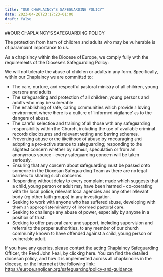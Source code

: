 ```yaml
---
title: "OUR CHAPLAINCY’S SAFEGUARDING POLICY"
date: 2023-04-26T23:17:23+01:00
draft: false
---
```

##OUR CHAPLAINCY’S SAFEGUARDING POLICY

The protection from harm of children and adults who may be vulnerable is of paramount importance to us.

As a chaplaincy
within the Diocese of Europe, we comply fully with the requirements of the Diocese’s Safeguarding Policy:

We will not tolerate the abuse of children or adults in any form.
Specifically, within our Chaplaincy we are committed to:

- The care, nurture, and respectful pastoral ministry of all children, young persons and adults
- The safeguarding and protection of all children, young persons and adults who may be vulnerable
- The establishing of safe, caring communities which provide a loving environment where there is a culture of ‘informed
vigilance’ as to the dangers of abuse.
- The careful selection and training of all those with any safeguarding responsibility within the Church, including the use
of available criminal records disclosures and relevant vetting and barring schemes.
- Preventing abuse or the likelihood of abuse by encouraging and adopting a pro-active stance to safeguarding; responding
to the slightest concern whether by rumour, speculation or from an anonymous source – every safeguarding concern
will be taken seriously.
- Ensuring that any concern about safeguarding must be passed onto someone in the Diocesan Safeguarding Team as
there are no legal barriers to sharing such concerns.
- Responding without delay to every complaint made which suggests that a child, young person or adult may have been
harmed - co-operating with the local police, relevant local agencies and any other relevant body (eg other faith groups)
in any investigation.
- Seeking to work with anyone who has suffered abuse, developing with them an appropriate ministry of informed pastoral care.
- Seeking to challenge any abuse of power, especially by anyone in a position of trust.
- Seeking to offer pastoral care and support, including supervision and referral to the proper authorities, to any member
of our church community known to have offended against a child, young person or vulnerable adult.

If you have any queries, please contact the acting Chaplaincy Safeguarding Officer, the Revd John Neal, by clicking here.
You can find the detailed diocesan policy, and how it is implemented across all chaplaincies in the diocese,
on the internet at the following link: https://europe.anglican.org/safeguarding/policy-and-guidance

